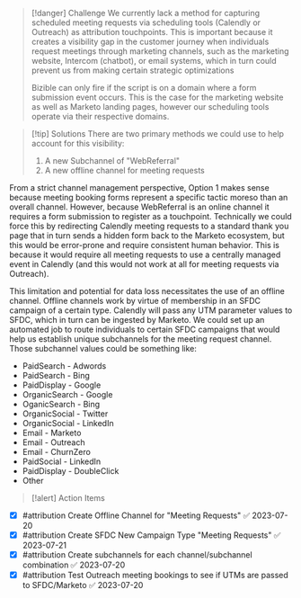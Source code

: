 > [!danger] Challenge
>We currently lack a method for capturing scheduled meeting requests via  scheduling tools (Calendly or Outreach) as attribution touchpoints. This is important because it creates a visibility gap in the customer journey when individuals request meetings through marketing channels, such as the marketing website, Intercom (chatbot), or email systems, which in turn could prevent us from making certain strategic optimizations 
>
>Bizible can only fire if the script is on a domain where a form submission event occurs. This is the case for the marketing website as well as Marketo landing pages, however our scheduling tools operate via their respective domains. 

> [!tip] Solutions
> There are two primary methods we could use to help account for this visibility:
> 1. A new Subchannel of "WebReferral"
> 2. A new offline channel for meeting requests

From a strict channel management perspective, Option 1 makes sense because meeting booking forms represent a specific tactic moreso than an overall channel. However, because WebReferral is an online channel it requires a form submission to register as a touchpoint. Technically we could force this by redirecting Calendly meeting requests to a standard thank you page that in turn sends a hidden form back to the Marketo ecosystem, but this would be error-prone and require consistent human behavior. This is because it would require all meeting requests to use a centrally managed event in Calendly (and this would not work at all for meeting requests via Outreach).

This limitation and potential for data loss necessitates the use of an offline channel. Offline channels work by virtue of membership in an SFDC campaign of a certain type. Calendly will pass any UTM parameter values to SFDC, which in turn can be ingested by Marketo. We could set up an automated job to route individuals to certain SFDC campaigns that would help us establish unique subchannels for the meeting request channel. Those subchannel values could be something like:

* PaidSearch - Adwords
* PaidSearch - Bing
* PaidDisplay - Google
* OrganicSearch - Google
* OganicSearch - Bing
* OrganicSocial - Twitter
* OrganicSocial - LinkedIn
* Email - Marketo
* Email - Outreach
* Email - ChurnZero
* PaidSocial - LinkedIn
* PaidDisplay - DoubleClick
* Other


> [!alert] Action Items

- [x] #attribution Create Offline Channel for "Meeting Requests" ✅ 2023-07-20
- [x] #attribution Create SFDC New Campaign Type "Meeting Requests" ✅ 2023-07-21
- [x] #attribution Create subchannels for each channel/subchannel combination ✅ 2023-07-20
- [x] #attribution Test Outreach meeting bookings to see if UTMs are passed to SFDC/Marketo ✅ 2023-07-20